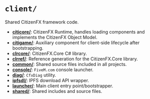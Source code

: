 # `client/`

Shared CitizenFX framework code.

* [**citicore/**](./citicore): CitizenFX Runtime, handles loading components and implements the CitizenFX Object Model.
* [**citigame/**](./citigame): Auxiliary component for client-side lifecycle after bootstrapping.
* [**clrcore/**](./clrcore): CitizenFX.Core C# library.
* [**clrref/**](./clrref): Reference generation for the CitizenFX.Core library.
* [**common/**](./common): Shared source files included in all projects.
* [**console/**](./console): `FiveM.com` console launcher.
* [**diag/**](./diag): `CfxDiag` utility.
* [**ipfsdl/**](./ipfsdl): IPFS download API wrapper.
* [**launcher/**](./launcher): Main client entry point/bootstrapper.
* [**shared/**](./shared): Shared includes and source files.